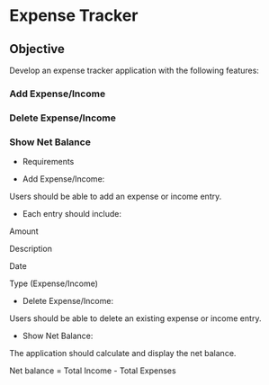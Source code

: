 # Expense Tracker

## Objective
Develop an expense tracker application with the following features:

### Add Expense/Income

### Delete Expense/Income

### Show Net Balance

* Requirements

- Add Expense/Income:

Users should be able to add an expense or income entry.

- Each entry should include:

Amount

Description

Date

Type (Expense/Income)

- Delete Expense/Income:

Users should be able to delete an existing expense or income entry.

- Show Net Balance:

The application should calculate and display the net balance.

Net balance = Total Income - Total Expenses
